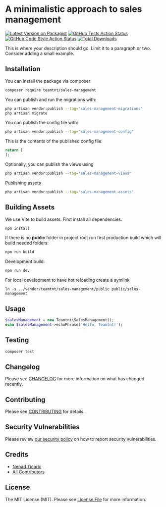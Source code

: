 # A minimalistic approach to sales management

[![Latest Version on Packagist](https://img.shields.io/packagist/v/teamtnt/sales-management.svg?style=flat-square)](https://packagist.org/packages/teamtnt/sales-management)
[![GitHub Tests Action Status](https://img.shields.io/github/actions/workflow/status/teamtnt/sales-management/run-tests.yml?branch=main&label=tests&style=flat-square)](https://github.com/teamtnt/sales-management/actions?query=workflow%3Arun-tests+branch%3Amain)
[![GitHub Code Style Action Status](https://img.shields.io/github/actions/workflow/status/teamtnt/sales-management/fix-php-code-style-issues.yml?branch=main&label=code%20style&style=flat-square)](https://github.com/teamtnt/sales-management/actions?query=workflow%3A"Fix+PHP+code+style+issues"+branch%3Amain)
[![Total Downloads](https://img.shields.io/packagist/dt/teamtnt/sales-management.svg?style=flat-square)](https://packagist.org/packages/teamtnt/sales-management)

This is where your description should go. Limit it to a paragraph or two. Consider adding a small example.

## Installation

You can install the package via composer:

```bash
composer require teamtnt/sales-management
```

You can publish and run the migrations with:

```bash
php artisan vendor:publish --tag="sales-management-migrations"
php artisan migrate
```

You can publish the config file with:

```bash
php artisan vendor:publish --tag="sales-management-config"
```

This is the contents of the published config file:

```php
return [
];
```

Optionally, you can publish the views using

```bash
php artisan vendor:publish --tag="sales-management-views"
```

Publishing assets

```bash
php artisan vendor:publish --tag="sales-management-assets"
```

## Building Assets

We use Vite to build assets. First install all dependencies. 

```js
npm install
```
If there is no **public** folder in project root run first production build which will build needed folders:

```js
npm run build
```

Development build:
```js
npm run dev
```

For local development to have hot reloading create a symlink

`ln -s ../vendor/teamtnt/sales-management/public public/sales-management`

## Usage

```php
$salesManagement = new Teamtnt\SalesManagement();
echo $salesManagement->echoPhrase('Hello, Teamtnt!');
```

## Testing

```bash
composer test
```

## Changelog

Please see [CHANGELOG](CHANGELOG.md) for more information on what has changed recently.

## Contributing

Please see [CONTRIBUTING](CONTRIBUTING.md) for details.

## Security Vulnerabilities

Please review [our security policy](../../security/policy) on how to report security vulnerabilities.

## Credits

- [Nenad Ticaric](https://github.com/teamtnt)
- [All Contributors](../../contributors)

## License

The MIT License (MIT). Please see [License File](LICENSE.md) for more information.
